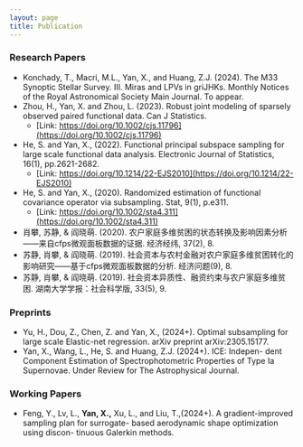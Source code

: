 ```yaml
---
layout: page
title: Publication
---
```


### Research Papers
* Konchady, T., Macri, M.L., Yan, X., and Huang, Z.J. (2024). The M33 Synoptic Stellar Survey. III. Miras and LPVs in griJHKs. Monthly Notices of the Royal Astronomical Society Main Journal. To appear.
* Zhou, H., Yan, X. and Zhou, L. (2023). Robust joint modeling of sparsely observed paired functional data. Can J Statistics.
  * [Link: https://doi.org/10.1002/cjs.11796](https://doi.org/10.1002/cjs.11796)
* He, S. and Yan, X., (2022). Functional principal subspace sampling for large scale functional data analysis. Electronic Journal of Statistics, 16(1), pp.2621-2682.
  * [Link: https://doi.org/10.1214/22-EJS2010](https://doi.org/10.1214/22-EJS2010)
* He, S. and Yan, X., (2020). Randomized estimation of functional covariance operator via subsampling. Stat, 9(1), p.e311.
  * [Link: https://doi.org/10.1002/sta4.311](https://doi.org/10.1002/sta4.311)
* 肖攀, 苏静, & 阎晓萌. (2020). 农户家庭多维贫困的状态转换及影响因素分析——来自cfps微观面板数据的证据. 经济经纬, 37(2), 8.
* 苏静, 肖攀, & 阎晓萌. (2019). 社会资本与农村金融对农户家庭多维贫困转化的影响研究——基于cfps微观面板数据的分析. 经济问题(9), 8.
* 苏静, 肖攀, & 阎晓萌. (2019). 社会资本异质性、融资约束与农户家庭多维贫困. 湖南大学学报：社会科学版, 33(5), 9.

### Preprints
* Yu, H., Dou, Z., Chen, Z. and Yan, X., (2024+). Optimal subsampling for large scale Elastic-net regression. arXiv preprint arXiv:2305.15177.
* Yan, X., Wang, L., He, S. and Huang, Z.J. (2024+). ICE: Indepen- dent Component Estimation of Spectrophotometric Properties of Type Ia Supernovae. Under Review for The Astrophysical Journal. 

### Working Papers
* Feng, Y., Lv, L., **Yan, X.,** Xu, L., and Liu, T.,(2024+). A gradient-improved sampling plan for surrogate- based aerodynamic shape optimization using discon- tinuous Galerkin methods. 
